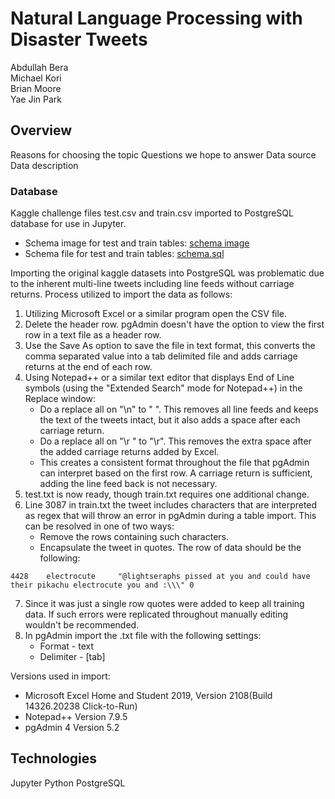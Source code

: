 # Natural Language Processing with Disaster Tweets
Abdullah Bera\
Michael Kori\
Brian Moore\
Yae Jin Park

## Overview
Reasons for choosing the topic
Questions we hope to answer
Data source
Data description

### Database

Kaggle challenge files test.csv and train.csv imported to PostgreSQL database for use in Jupyter. 

 - Schema image for test and train tables: [schema image](resources/schema.png)
 - Schema file for test and train tables: [schema.sql](resources/schema.sql)

Importing the original kaggle datasets into PostgreSQL was problematic due to the inherent multi-line tweets including line feeds without carriage returns. Process utilized to import the data as follows:
1.  Utilizing Microsoft Excel or a similar program open the CSV file.
2.  Delete the header row. pgAdmin doesn't have the option to view the first row in a text file as a header row.
3.  Use the Save As option to save the file in text format, this converts the comma separated value into a tab delimited file and adds carriage returns at the end of each row.
4.  Using Notepad++ or a similar text editor that displays End of Line symbols (using the "Extended Search" mode for Notepad++) in the Replace window:
    - Do a replace all on "\n" to " ". This removes all line feeds and keeps the text of the tweets intact, but it also adds a space after each carriage return.
    - Do a replace all on "\r " to "\r". This removes the extra space after the added carriage returns added by Excel.
    - This creates a consistent format throughout the file that pgAdmin can interpret based on the first row. A carriage return is sufficient, adding the line feed back is not necessary.
5.  test.txt is now ready, though train.txt requires one additional change.
6.  Line 3087 in train.txt the tweet includes characters that are interpreted as regex that will throw an error in pgAdmin during a table import. This can be resolved in one of two ways:
    - Remove the rows containing such characters.
    - Encapsulate the tweet in quotes. The row of data should be the following:
```
4428	electrocute		"@lightseraphs pissed at you and could have their pikachu electrocute you and :\\\"	0
```
7.  Since it was just a single row quotes were added to keep all training data. If such errors were replicated throughout manually editing wouldn't be recommended.
8.  In pgAdmin import the .txt file with the following settings:
    - Format - text
    - Delimiter - [tab]

Versions used in import:
 - Microsoft Excel Home and Student 2019, Version 2108(Build 14326.20238 Click-to-Run)
 - Notepad++ Version 7.9.5
 - pgAdmin 4 Version 5.2

## Technologies
Jupyter
Python
PostgreSQL
